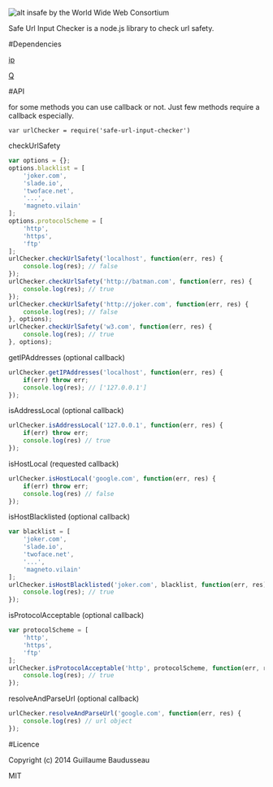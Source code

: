 ![alt insafe by the World Wide Web Consortium](https://github.com/w3c/insafe/blob/master/public/insafe-logo.png)

Safe Url Input Checker is a node.js library to check url safety.

#Dependencies

[ip](https://github.com/indutny/node-ip) 

[Q](https://github.com/kriskowal/q)

#API

for some methods you can use callback or not. Just few methods require a callback especially.

	var urlChecker = require('safe-url-input-checker')

checkUrlSafety

````javascript
var options = {};
options.blacklist = [
	'joker.com',
	'slade.io',
	'twoface.net',
	'...',
	'magneto.vilain'
];
options.protocolScheme = [
	'http',
	'https',
	'ftp'
];
urlChecker.checkUrlSafety('localhost', function(err, res) {
	console.log(res); // false
});
urlChecker.checkUrlSafety('http://batman.com', function(err, res) {
	console.log(res); // true
});
urlChecker.checkUrlSafety('http://joker.com', function(err, res) {
	console.log(res); // false
}, options);
urlChecker.checkUrlSafety('w3.com', function(err, res) {
	console.log(res); // true
}, options);
````

getIPAddresses (optional callback)
	
````javascript
urlChecker.getIPAddresses('localhost', function(err, res) {
	if(err) throw err;
	console.log(res); // ['127.0.0.1']
});
````

isAddressLocal (optional callback)

````javascript
urlChecker.isAddressLocal('127.0.0.1', function(err, res) {
	if(err) throw err;
	console.log(res) // true
});
````

isHostLocal (requested callback)

````javascript
urlChecker.isHostLocal('google.com', function(err, res) {
	if(err) throw err;
	console.log(res) // false
});
````

isHostBlacklisted (optional callback)

````javascript
var blacklist = [
	'joker.com',
	'slade.io',
	'twoface.net',
	'...',
	'magneto.vilain'
];
urlChecker.isHostBlacklisted('joker.com', blacklist, function(err, res) {
	console.log(res); // true
});
````

isProtocolAcceptable (optional callback)

````javascript
var protocolScheme = [
	'http',
	'https',
	'ftp'
];
urlChecker.isProtocolAcceptable('http', protocolScheme, function(err, res) {
	console.log(res); // true
});
````

resolveAndParseUrl (optional callback)

````javascript
urlChecker.resolveAndParseUrl('google.com', function(err, res) {
	console.log(res) // url object
});
````
#Licence

Copyright (c) 2014 Guillaume Baudusseau

MIT
